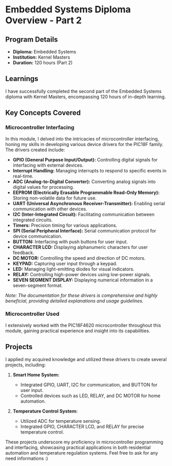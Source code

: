 # Embedded Systems Diploma Overview - Part 2

## Program Details

- **Diploma:** Embedded Systems
- **Institution:** Kernel Masters
- **Duration:** 120 hours (Part 2)

## Learnings

I have successfully completed the second part of the Embedded Systems diploma with Kernel Masters, encompassing 120 hours of in-depth learning.

## Key Concepts Covered

### Microcontroller Interfacing

In this module, I delved into the intricacies of microcontroller interfacing, honing my skills in developing various device drivers for the PIC18F family. The drivers created include:

- **GPIO (General Purpose Input/Output):** Controlling digital signals for interfacing with external devices.
- **Interrupt Handling:** Managing interrupts to respond to specific events in real-time.
- **ADC (Analog-to-Digital Converter):** Converting analog signals into digital values for processing.
- **EEPROM (Electrically Erasable Programmable Read-Only Memory):** Storing non-volatile data for future use.
- **UART (Universal Asynchronous Receiver-Transmitter):** Enabling serial communication with other devices.
- **I2C (Inter-Integrated Circuit):** Facilitating communication between integrated circuits.
- **Timers:** Precision timing for various applications.
- **SPI (Serial Peripheral Interface):** Serial communication protocol for device communication.
- **BUTTON:** Interfacing with push buttons for user input.
- **CHARACTER LCD:** Displaying alphanumeric characters for user feedback.
- **DC MOTOR:** Controlling the speed and direction of DC motors.
- **KEYPAD:** Capturing user input through a keypad.
- **LED:** Managing light-emitting diodes for visual indicators.
- **RELAY:** Controlling high-power devices using low-power signals.
- **SEVEN SEGMENT DISPLAY:** Displaying numerical information in a seven-segment format.

*Note: The documentation for these drivers is comprehensive and highly beneficial, providing detailed explanations and usage guidelines.*

### Microcontroller Used

I extensively worked with the PIC18F4620 microcontroller throughout this module, gaining practical experience and insight into its capabilities.

## Projects

I applied my acquired knowledge and utilized these drivers to create several projects, including:

1. **Smart Home System:**
   - Integrated GPIO, UART, I2C for communication, and BUTTON for user input.
   - Controlled devices such as LED, RELAY, and DC MOTOR for home automation.

2. **Temperature Control System:**
   - Utilized ADC for temperature sensing.
   - Integrated GPIO, CHARACTER LCD, and RELAY for precise temperature control.

These projects underscore my proficiency in microcontroller programming and interfacing, showcasing practical applications in both residential automation and temperature regulation systems.
Feel free to ask for any need informations :) 
